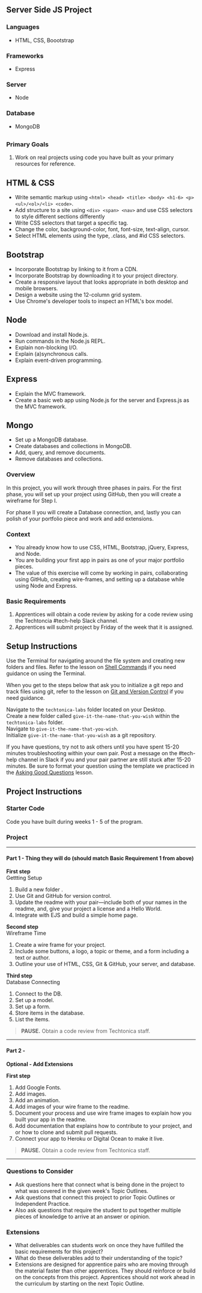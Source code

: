 ## Server Side JS Project

### Languages
- HTML, CSS, Boootstrap

### Frameworks
- Express

### Server 
- Node

### Database
- MongoDB

##

### Primary Goals
1. Work on real projects using code you have built as your primary resources for reference.

## HTML & CSS 
- Write semantic markup using `<html> <head> <title> <body> <h1-6> <p> <ul>/<ol>/<li> <code>`.
- Add structure to a site using `<div> <span> <nav>` and use CSS selectors to style different sections differently
- Write CSS selectors that target a specific tag.
- Change the color, background-color, font, font-size, text-align, cursor.
- Select HTML elements using the type, .class, and #id CSS selectors.


## Bootstrap
- Incorporate Bootstrap by linking to it from a CDN.
- Incorporate Bootstrap by downloading it to your project directory.
- Create a responsive layout that looks appropriate in both desktop and mobile browsers.
- Design a website using the 12-column grid system.
- Use Chrome's developer tools to inspect an HTML's box model.


## Node 
- Download and install Node.js.
- Run commands in the Node.js REPL.
- Explain non-blocking I/O.
- Explain (a)synchronous calls.
- Explain event-driven programming.


## Express 
- Explain the MVC framework.
- Create a basic web app using Node.js for the server and Express.js as the MVC framework.

## Mongo
- Set up a MongoDB database.
- Create databases and collections in MongoDB.
- Add, query, and remove documents.
- Remove databases and collections.

### Overview
In this project, you will work through three phases in pairs. For the first phase, you will set up your project using GitHub, then you will create a wireframe for Step I. 

For phase II you will create a Database connection, and, lastly you can polish of your portfolio piece and work and add extensions.

### Context
- You already know how to use CSS, HTML, Bootstrap, jQuery, Express, and Node.
- You are building your first app in pairs as one of your major portfolio pieces.
- The value of this exercise will come by working in pairs, collaborating using GitHub, creating wire-frames, and setting up a database while using Node and Express.

### Basic Requirements
1. Apprentices will obtain a code review by asking for a code review using the Techtoncia #tech-help Slack channel.
2. Apprentices will submit project by Friday of the week that it is assigned.

## Setup Instructions 
Use the Terminal for navigating around the file system and creating new folders and files. Refer to the lesson on [Shell Commands](https://docs.google.com/presentation/d/1LuOLcpSAtNQlbULx9nWgXJNhgWQlfQ4nzLWQ0DuuPQk/edit?usp=sharing) if you need guidance on using the Terminal.

When you get to the steps below that ask you to initialize a git repo and track files using git, refer to the lesson on [Git and Version Control](https://docs.google.com/presentation/d/1znMOomkIkAkFKIz2e6t5tLpyzObKqOwfd90fsixSiec/edit?usp=sharing) if you need guidance.

Navigate to the `techtonica-labs` folder located on your Desktop.  
Create a new folder called `give-it-the-name-that-you-wish` within the `techtonica-labs` folder.  
Navigate to `give-it-the-name-that-you-wish`.  
Initialize `give-it-the-name-that-you-wish` as a git repository.  

If you have questions, try not to ask others until you have spent 15-20 minutes troubleshooting within your own pair. Post a message on the #tech-help channel in Slack if you and your pair partner are still stuck after 15-20 minutes. Be sure to format your question using the template we practiced in the [Asking Good Questions](https://docs.google.com/presentation/d/1O45nkq2bZX4ZDenmmA1lJ3iTvI80RXiPuOX2w__6Ykw/edit?usp=sharing) lesson.

## Project Instructions

### Starter Code
Code you have built during weeks 1 - 5 of the program.

### Project

-----

#### Part 1 - Thing they will do (should match Basic Requirement 1 from above)

**First step**  
Gettting Setup
1. Build a new folder .
2. Use Git and GitHub for version control.
3. Update the readme with your pair—include both of your names in the readme, and, give your project a license and a Hello World.
4. Integrate with EJS and build a simple home page.

**Second step**  
Wireframe Time
1. Create a wire frame for your project.
2. Include some buttons, a logo, a topic or theme, and a form including a text or author.
3. Outline your use of HTML, CSS, Git & GitHub, your server, and database.

**Third step**  
Database Connecting
1. Connect to the DB.
2. Set up a model.
3. Set up a form.
4. Store items in the database.
5. List the items.


> **PAUSE.** Obtain a code review from Techtonica staff.

-----

#### Part 2 - 
**Optional - Add Extensions**  

**First step**  
1. Add Google Fonts.
2. Add images.
3. Add an animation.
4. Add images of your wire frame to the readme.
5. Document your process and use wire frame images to explain how you built your app in the readme.
6. Add documentation that explains how to contribute to your project, and or how to clone and submit pull requests.
7. Connect your app to Heroku or Digital Ocean to make it live.

> **PAUSE.** Obtain a code review from Techtonica staff.

-----

### Questions to Consider
- Ask questions here that connect what is being done in the project to what was covered in the given week's Topic Outlines.
- Ask questions that connect this project to prior Topic Outlines or Independent Practice.
- Also ask questions that require the student to put together multiple pieces of knowledge to arrive at an answer or opinion.

### Extensions
- What deliverables can students work on once they have fulfilled the basic requirements for this project? 
- What do these deliverables add to their understanding of the topic?
- Extensions are designed for apprentice pairs who are moving through the material faster than other apprentices. They should reinforce or build on the concepts from this project. Apprentices should not work ahead in the curriculum by starting on the next Topic Outline.
